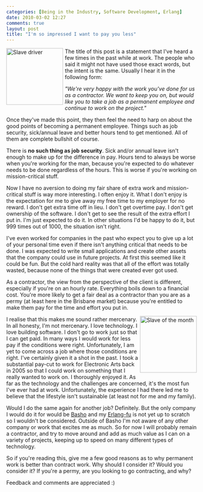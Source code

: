```yaml
---
categories: [Being in the Industry, Software Development, Erlang]
date: 2010-03-02 12:27
comments: true
layout: post
title: "I'm so impressed I want to pay you less"
---
```

<a href="/uploads/2010/03/statue-of-liberty_whip_ny-times.jpg" title="Slave driver" rel="lightbox[slave]"><img src="/uploads/2010/03/statue-of-liberty_whip_ny-times.jpg" alt="Slave driver" title="Slave driver" width="150" style="float: left; margin-bottom: 5px; margin-right: 5px;"/></a>The title of this post is a statement that I've heard a few times in the past while at work. The people who said it might not have used those exact words, but the intent is the same. Usually I hear it in the following form:

_"We're very happy with the work you've done for us as a contractor. We want to keep you on, but would like you to take a job as a permanent employee and continue to work on the project."_

Once they've made this point, they then feel the need to harp on about the good points of becoming a permanent employee. Things such as job security, sick/annual leave and better hours tend to get mentioned. All of them are complete bullshit of course.

There is **no such thing as job security**. Sick and/or annual leave isn't enough to make up for the difference in pay. Hours tend to always be worse when you're working for the man, because you're expected to do whatever needs to be done regardless of the hours. This is worse if you're working on mission-critical stuff.

<!--more-->

Now I have no aversion to doing my fair share of extra work and mission-critical stuff is way more interesting. I often enjoy it. What I don't enjoy is the expectation for me to give away my free time to my employer for no reward. I don't get extra time off in lieu. I don't get overtime pay. I don't get ownership of the software. I don't get to see the result of the extra effort I put in. I'm just expected to do it. In other situations I'd be happy to do it, but 999 times out of 1000, the situation isn't right.

I've even worked for companies in the past who expect you to give up a lot of your personal time even if there isn't anything critical that needs to be done. I was expected to write small applications and create other assets that the company could use in future projects. At first this seemed like it could be fun. But the cold hard reality was that all of the effort was totally wasted, because none of the things that were created ever got used.

As a contractor, the view from the perspective of the client is different, especially if you're on an hourly rate. Everything boils down to a financial cost. You're more likely to get a fair deal as a contractor than you are as a permy (at least here in the Brisbane market) because you're entitled to make them pay for the time and effort you put in.

<a href="/uploads/2010/03/cartoon_farcus.gif" title="Slave of the month" rel="lightbox[slave]"><img src="/uploads/2010/03/cartoon_farcus.gif" alt="Slave of the month" title="Slave of the month" width="150" style="float: right; margin-bottom: 5px; margin-left: 5px;"/></a>I realise that this makes me sound rather mercenary. In all honesty, I'm not mercenary. I love technology. I love building software. I don't go to work just so that I can get paid. In many ways I would work for less pay if the conditions were right. Unfortunately, I am yet to come across a job where those conditions are right. I've certainly given it a shot in the past. I took a substantial pay-cut to work for Electronic Arts back in 2005 so that I could work on something that I really wanted to work on. I thoroughly enjoyed it. As far as the technology and the challenges are concerned, it's the most fun I've ever had at work. Unfortunately, the experience I had there led me to believe that the lifestyle isn't sustainable (at least not for me and my family).

Would I do the same again for another job? Definitely. But the only company I would do it for would be <a href="http://basho.com/" title="Basho">Basho</a> and my <a href="http://erlang.org/" title="Erlang">Erlang-fu</a> is not yet up to scratch so I wouldn't be considered. Outside of Basho I'm not aware of any other company or work that excites me as much. So for now I will probably remain a contractor, and try to move around and add as much value as I can on a variety of projects, keeping up to speed on many different types of technology.

So if you're reading this, give me a few good reasons as to why permanent work is better than contract work. Why should I consider it? Would you consider it? If you're a permy, are you looking to go contracting, and why?

Feedback and comments are appreciated :)
